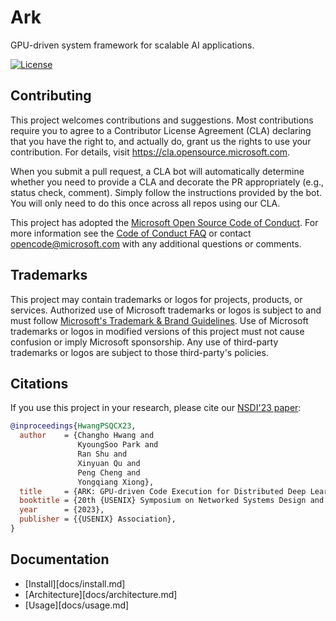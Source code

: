 # Ark

GPU-driven system framework for scalable AI applications.

[![License](https://img.shields.io/github/license/microsoft/ark.svg)](LICENSE)

## Contributing

This project welcomes contributions and suggestions.  Most contributions require you to agree to a
Contributor License Agreement (CLA) declaring that you have the right to, and actually do, grant us
the rights to use your contribution. For details, visit https://cla.opensource.microsoft.com.

When you submit a pull request, a CLA bot will automatically determine whether you need to provide
a CLA and decorate the PR appropriately (e.g., status check, comment). Simply follow the instructions
provided by the bot. You will only need to do this once across all repos using our CLA.

This project has adopted the [Microsoft Open Source Code of Conduct](https://opensource.microsoft.com/codeofconduct/).
For more information see the [Code of Conduct FAQ](https://opensource.microsoft.com/codeofconduct/faq/) or
contact [opencode@microsoft.com](mailto:opencode@microsoft.com) with any additional questions or comments.

## Trademarks

This project may contain trademarks or logos for projects, products, or services. Authorized use of Microsoft 
trademarks or logos is subject to and must follow 
[Microsoft's Trademark & Brand Guidelines](https://www.microsoft.com/en-us/legal/intellectualproperty/trademarks/usage/general).
Use of Microsoft trademarks or logos in modified versions of this project must not cause confusion or imply Microsoft sponsorship.
Any use of third-party trademarks or logos are subject to those third-party's policies.

## Citations

If you use this project in your research, please cite our [NSDI'23 paper]:

```bibtex
@inproceedings{HwangPSQCX23,
  author    = {Changho Hwang and
               KyoungSoo Park and
               Ran Shu and
               Xinyuan Qu and
               Peng Cheng and
               Yongqiang Xiong},
  title     = {ARK: GPU-driven Code Execution for Distributed Deep Learning},
  booktitle = {20th {USENIX} Symposium on Networked Systems Design and Implementation ({NSDI} 23)},
  year      = {2023},
  publisher = {{USENIX} Association},
}
```

[NSDI'23 paper]: https://www.usenix.org/conference/nsdi23/presentation/hwang

## Documentation

* [Install][docs/install.md]
* [Architecture][docs/architecture.md]
* [Usage][docs/usage.md]
